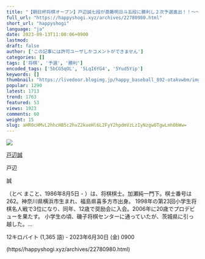 ```yaml
---
title: "【朝日杯将棋オープン】戸辺誠七段が斎藤明日斗五段に勝利し２次予選進出！！～～～。 "
full_url: "https://happyshogi.xyz/archives/22780980.html"
short_url: "happyshogi"
language: "ja"
date: 2023-09-13T11:00:06+0900
lastmod: 
draft: false
author: ['この記事には許可ユーザしかコメントができません']
categories: []
tags: ['将棋', '予選', '勝利']
encoded_tags: ['5bCG5qOL', '5LqI6YG4', '5Yud5Yip']
keywords: []
thumbnail: "https://livedoor.blogimg.jp/happy_baseball_892-otakvwbm/imgs/c/f/cf8274b5-s.jpg"
popular: 1290
latest: 1713
trend: 1763
featured: 53
views: 1923
comments: 60
weight: 15
slug: aHR0cHMvL2hhcHB5c2hvZ2kueHl6L2FyY2hpdmVzLzIyNzgwOTgwLmh0bWw=
---
```


![](https://livedoor.blogimg.jp/happy_baseball_892-otakvwbm/imgs/c/f/cf8274b5-s.jpg)

<div><a target='_blank' href='https//ja.wikipedia.org/wiki/%E6%88%B8%E8%BE%BA%E8%AA%A0' title='戸辺誠'><p>戸辺誠</p></a> <p class='searchresult'><p>戸辺</p> <p>誠</p>（とべ まこと、1986年8月5日 - ）は、将棋棋士。加瀬純一門下。棋士番号は262。神奈川県横浜市生まれ、福島県喜多方市出身。 1998年の第23回小学生将棋名人戦で3位になり、同年、12歳で奨励会に入会。2006年に20歳でプロデビューを果たす。 小学生の頃、磯子将棋センターに通っていたが、茨城県に引っ越した。…</p> <p class='mw-search-result-data'>12キロバイト (1,365 語) - 2023年6月30日 (金) 0900</p></div>

(https//happyshogi.xyz/archives/22780980.html)
